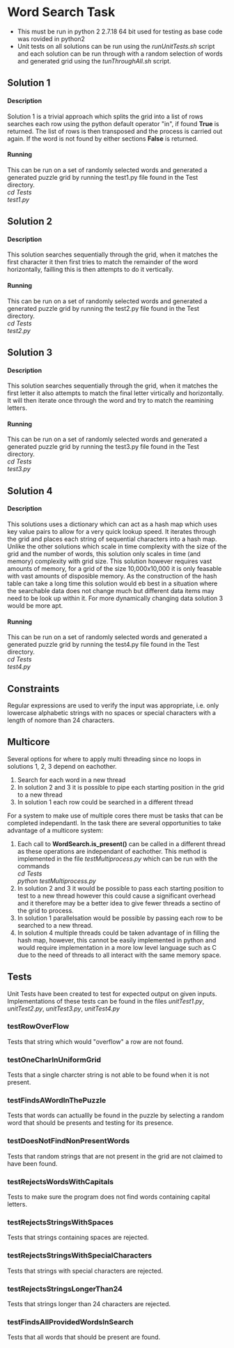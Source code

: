 # Word Search Task
- This must be run in python 2 2.7.18 64 bit used for testing as base code was rovided in python2
- Unit tests on all solutions can be run using the *runUnitTests.sh* script and each solution can be run through with a random selection of words and generated grid using the *tunThroughAll.sh* script. 

## Solution 1
#### Description
Solution 1 is a trivial approach which splits the grid into a list of rows searches each row using the python default operator "in", if found __True__ is returned. The list of rows is then transposed and the process is carried out again. If the word is not found by either sections __False__ is returned.
#### Running
This can be run on a set of randomly selected words and generated a generated puzzle grid by running the test1.py file found in the Test directory.<br />
*cd Tests*<br />
*test1.py*
## Solution 2
#### Description
This solution searches sequentially through the grid, when it matches the first character it then first tries to match the remainder of the word horizontally, failling this is then attempts to do it vertically.  
#### Running
This can be run on a set of randomly selected words and generated a generated puzzle grid by running the test2.py file found in the Test directory.<br />
*cd Tests*<br />
*test2.py*
## Solution 3
#### Description
This solution searches sequentially through the grid, when it matches the first letter it also attempts to match the final letter virtically and horizontally. It will then iterate once through the word and try to match the reamining letters. 
#### Running
This can be run on a set of randomly selected words and generated a generated puzzle grid by running the test3.py file found in the Test directory.<br />
*cd Tests*<br />
*test3.py*
## Solution 4
#### Description
This solutions uses a dictionary which can act as a hash map which uses key value pairs to allow for a very quick lookup speed. It iterates through the grid and places each string of sequential characters into a hash map. Unlike the other solutions which scale in time complexity with the size of the grid and the number of words, this solution only scales in time (and memory) complexity with grid size. This solution however requires vast amounts of memory, for a grid of the size 10,000x10,000 it is only feasable with vast amounts of disposible memory.
As the construction of the hash table can take a long time this solution would eb best in a situation where the searchable data does not change much but different data items may need to be look up within it. For more dynamically changing data solution 3 would be more apt.
#### Running
This can be run on a set of randomly selected words and generated a generated puzzle grid by running the test4.py file found in the Test directory.<br />
*cd Tests*<br />
*test4.py*
## Constraints
Regular expressions are used to verify the input was appropriate, i.e. only lowercase alphabetic strings with no spaces or special characters with a length of nomore than 24 characters.
## Multicore
Several options for where to apply multi threading since no loops in solutions 1, 2, 3 depend on eachother.
1. Search for each word in a new thread
2. In solution 2 and 3 it is possible to pipe each starting position in the grid to a new thread
3. In solution 1 each row could be searched in a different thread

For a system to make use of multiple cores there must be tasks that can be completed independantl. In the task there are several opportunities to take advantage of a multicore system:
1. Each call to __WordSearch.is_present()__ can be called in a different thread as these operations are independant of eachother. This method is implemented in the file *testMultiprocess.py* which can be run with the commands<br />*cd Tests*<br/>*python testMultiprocess.py*
2. In solution 2 and 3 it would be possible to pass each starting position to test to a new thread however this could cause a significant overhead and it therefore may be a better idea to give fewer threads a sectino of the grid to process.
3. In solution 1 parallelsation would be possible by passing each row to be searched to a new thread.
4. In solution 4 multiple threads could be taken advantage of in filling the hash map, however, this cannot be easily implemented in python and would require implementation in a more low level language such as C due to the need of threads to all interact with the same memory space.
## Tests
Unit Tests have been created to test for expected output on given inputs. Implementations of these tests can be found in the files *unitTest1.py*, *unitTest2.py*, *unitTest3.py*, *unitTest4.py*


### testRowOverFlow
Tests that string which would "overflow" a row are not found.

### testOneCharInUniformGrid
Tests that a single charcter string is not able to be found when it is not present.

### testFindsAWordInThePuzzle
Tests that words can actuallly be found in the puzzle by selecting a random word that should be presents and testing for its presence.

### testDoesNotFindNonPresentWords
Tests that random strings that are not present in the grid are not claimed to have been found.

### testRejectsWordsWithCapitals
Tests to make sure the program does not find words containing capital letters.

### testRejectsStringsWithSpaces
Tests that strings containing spaces are rejected.

### testRejectsStringsWithSpecialCharacters
Tests that strings with special characters are rejected.

### testRejectsStringsLongerThan24
Tests that strings longer than 24 characters are rejected.

### testFindsAllProvidedWordsInSearch
Tests that all words that should be present are found.

